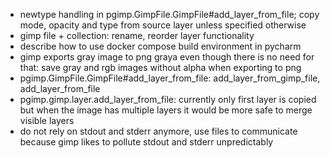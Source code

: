 * newtype handling in pgimp.GimpFile.GimpFile#add_layer_from_file; copy mode, opacity and type from source layer unless specified otherwise
* gimp file + collection: rename, reorder layer functionality
* describe how to use docker compose build environment in pycharm
* gimp exports gray image to png graya even though there is no need for that: save gray and rgb images without alpha when exporting to png
* pgimp.GimpFile.GimpFile#add_layer_from_file: add_layer_from_gimp_file, add_layer_from_file
* pgimp.gimp.layer.add_layer_from_file: currently only first layer is copied but when the image has multiple layers it would be more safe to merge visible layers
* do not rely on stdout and stderr anymore, use files to communicate
  because gimp likes to pollute stdout and stderr unpredictably
